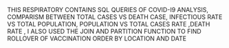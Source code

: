 THIS RESPIRATORY CONTAINS SQL QUERIES OF COVID-I9 ANALYSIS,
COMPARISM BETWEEN TOTAL CASES VS DEATH CASE,
INFECTIOUS RATE VS  TOTAL POPULATION,
POPULATION VS TOTAL CASES RATE ,DEATH RATE ,
I ALSO USED THE JOIN AND PARTITION FUNCTION TO FIND ROLLOVER OF VACCINATION ORDER BY LOCATION AND DATE
